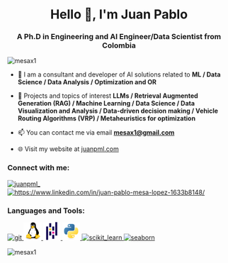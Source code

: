 <h1 align="center">Hello 👋, I'm Juan Pablo</h1>
<h3 align="center">A Ph.D in Engineering and AI Engineer/Data Scientist from Colombia</h3>

<p align="left"> <img src="https://komarev.com/ghpvc/?username=mesax1&label=Profile%20views&color=0e75b6&style=flat" alt="mesax1" /> </p>

- 🔭 I am a consultant and developer of AI solutions related to **ML / Data Science / Data Analysis / Optimization and OR**

- 💬 Projects and topics of interest **LLMs / Retrieval Augmented Generation (RAG) / Machine Learning / Data Science / Data Visualization and Analysis / Data-driven decision making / Vehicle Routing Algorithms (VRP) / Metaheuristics for optimization**

- 📫 You can contact me via email **mesax1@gmail.com**

<!--- - 📄 More information on my CV [(here)](https://drive.google.com/file/d/1QrUt7oJY3ho_-X00nX4CuHx4aEZoWJzc/view?usp=share_link) --->

- 🌐 Visit my website at [juanpml.com](https://juanpml.com)

<h3 align="left">Connect with me:</h3>
<p align="left">
<a href="https://twitter.com/juanpml_" target="blank"><img align="center" src="https://raw.githubusercontent.com/rahuldkjain/github-profile-readme-generator/master/src/images/icons/Social/twitter.svg" alt="juanpml_" height="30" width="40" /></a>
<a href="https://www.linkedin.com/in/juan-pablo-mesa-lopez-1633b8148/" target="blank"><img align="center" src="https://raw.githubusercontent.com/rahuldkjain/github-profile-readme-generator/master/src/images/icons/Social/linked-in-alt.svg" alt="https://www.linkedin.com/in/juan-pablo-mesa-lopez-1633b8148/" height="30" width="40" /></a>
</p>

<h3 align="left">Languages and Tools:</h3>
<p align="left"> <a href="https://git-scm.com/" target="_blank" rel="noreferrer"> <img src="https://www.vectorlogo.zone/logos/git-scm/git-scm-icon.svg" alt="git" width="40" height="40"/> </a> <a href="https://www.linux.org/" target="_blank" rel="noreferrer"> <img src="https://raw.githubusercontent.com/devicons/devicon/master/icons/linux/linux-original.svg" alt="linux" width="40" height="40"/> </a> <a href="https://pandas.pydata.org/" target="_blank" rel="noreferrer"> <img src="https://raw.githubusercontent.com/devicons/devicon/2ae2a900d2f041da66e950e4d48052658d850630/icons/pandas/pandas-original.svg" alt="pandas" width="40" height="40"/> </a> <a href="https://www.python.org" target="_blank" rel="noreferrer"> <img src="https://raw.githubusercontent.com/devicons/devicon/master/icons/python/python-original.svg" alt="python" width="40" height="40"/> </a> <a href="https://scikit-learn.org/" target="_blank" rel="noreferrer"> <img src="https://upload.wikimedia.org/wikipedia/commons/0/05/Scikit_learn_logo_small.svg" alt="scikit_learn" width="40" height="40"/> </a> <a href="https://seaborn.pydata.org/" target="_blank" rel="noreferrer"> <img src="https://seaborn.pydata.org/_images/logo-mark-lightbg.svg" alt="seaborn" width="40" height="40"/> </a> </p>

<p><img align="center" src="https://github-readme-stats.vercel.app/api/top-langs?username=mesax1&show_icons=true&locale=en&layout=compact" alt="mesax1" /></p>
<!---
mesax1/mesax1 is a ✨ special ✨ repository because its `README.md` (this file) appears on your GitHub profile.
You can click the Preview link to take a look at your changes.
--->
